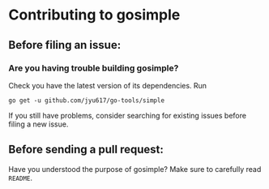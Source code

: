 # Contributing to gosimple

## Before filing an issue:

### Are you having trouble building gosimple?

Check you have the latest version of its dependencies. Run
```
go get -u github.com/jyu617/go-tools/simple
```
If you still have problems, consider searching for existing issues before filing a new issue.

## Before sending a pull request:

Have you understood the purpose of gosimple? Make sure to carefully read `README`.
